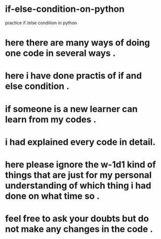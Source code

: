 # if-else-condition-on-python
practice if /else condition in python
# here there are many ways of doing one code in several ways .
# here i have done practis of if and else condition .
# if someone is a new learner can learn from my codes .
# i had explained every code in detail.
# here please ignore the w-1d1 kind of things that are just for my personal understanding of which thing i had done on what time so .
# feel free to ask your doubts but do not make any changes in the code .
